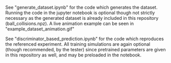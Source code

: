 See "generate_dataset.ipynb" for the code which generates the dataset. Running the code in the jupyter notebook is optional though not strictly necessary as the generated dataset is already included in this repository (ball_collisions.npz). A live animation example can be seen in "example_dataset_animation.gif"

See "discriminator_based_prediction.ipynb" for the code which reproduces the referenced experiment. All training simulations are again optional (though recommended, by the tester) since pretrained parameters are given in this repository as well, and may be preloaded in the notebook.
